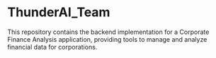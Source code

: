 # ThunderAI_Team
This repository contains the backend implementation for a Corporate Finance Analysis application, providing tools to manage and analyze financial data for corporations. 
